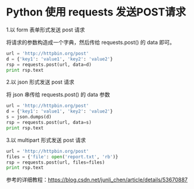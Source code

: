 # Python 使用 requests 发送POST请求

1.以 form 表单形式发送 post 请求

将请求的参数构造成一个字典，然后传给 requests.post() 的 data 即可。
```python
url = 'http://httpbin.org/post'
d = {'key1': 'value1', 'key2': 'value2'}
rsp = requests.post(url, data=d)
print rsp.text
```

2.以 json 形式发送 post 请求

将 json 串传给 requests.post() 的 data 参数
```python
url = 'http://httpbin.org/post'
d = {'key1': 'value1', 'key2': 'value2'}
s = json.dumps(d)
rsp = requests.post(url, data=s)
print rsp.text
```

3.以 multipart 形式发送 post 请求
```python
url = 'http://httpbin.org/post'
files = {'file': open('report.txt', 'rb')}
rsp = requests.post(url, files=files)
print rsp.text
```

参考的详细教程：https://blog.csdn.net/junli_chen/article/details/53670887

